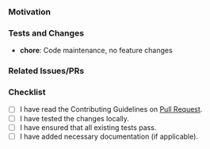 ### Motivation


### Tests and Changes
- **chore**: Code maintenance, no feature changes



### Related Issues/PRs



### Checklist
- [ ] I have read the Contributing Guidelines on [Pull Request](https://github.com/mkeithX/mkeithx.github.io/blob/main/CONTRIBUTING.md#pull-requests).
- [ ] I have tested the changes locally.
- [ ] I have ensured that all existing tests pass.
- [ ] I have added necessary documentation (if applicable).

